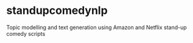 # standupcomedynlp
Topic modelling and text generation using Amazon and Netflix stand-up comedy scripts
